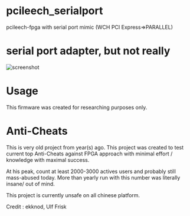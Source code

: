 # pcileech_serialport
pcileech-fpga with serial port mimic (WCH PCI Express=>PARALLEL)

# serial port adapter, but not really
![screenshot](https://i.imgur.com/DlaAs1K.png)

# Usage
This firmware was created for researching purposes only.  

# Anti-Cheats

This is very old project from year(s) ago.
This project was created to test current top Anti-Cheats against FPGA approach with minimal effort / knowledge with maximal success.

At his peak, count at least 2000-3000 actives users and probably still mass-abused today.
More than yearly run with this number was literally insane/ out of mind.

This project is currently unsafe on all chinese platform.

Credit : ekknod, Ulf Frisk